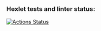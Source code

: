 ### Hexlet tests and linter status:
[![Actions Status](https://github.com/RIP-Peroni/layout-designer-project-58/workflows/hexlet-check/badge.svg)](https://github.com/RIP-Peroni/layout-designer-project-58/actions)